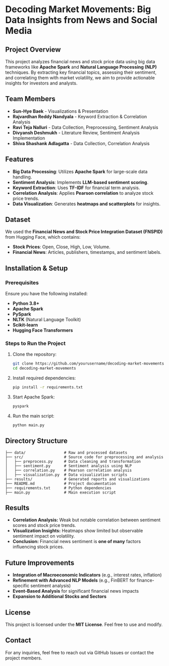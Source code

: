 # Decoding Market Movements: Big Data Insights from News and Social Media

## Project Overview
This project analyzes financial news and stock price data using big data frameworks like **Apache Spark** and **Natural Language Processing (NLP)** techniques. By extracting key financial topics, assessing their sentiment, and correlating them with market volatility, we aim to provide actionable insights for investors and analysts.

## Team Members
- **Sun-Hye Baek** - Visualizations & Presentation
- **Rajvardhan Reddy Nandyala** - Keyword Extraction & Correlation Analysis
- **Ravi Teja Nalluri** - Data Collection, Preprocessing, Sentiment Analysis
- **Divyansh Deshmukh** - Literature Review, Sentiment Analysis Implementation
- **Shiva Shashank Adlagatta** - Data Collection, Correlation Analysis

## Features
- **Big Data Processing**: Utilizes **Apache Spark** for large-scale data handling.
- **Sentiment Analysis**: Implements **LLM-based sentiment scoring**.
- **Keyword Extraction**: Uses **TF-IDF** for financial term analysis.
- **Correlation Analysis**: Applies **Pearson correlation** to analyze stock price trends.
- **Data Visualization**: Generates **heatmaps and scatterplots** for insights.

## Dataset
We used the **Financial News and Stock Price Integration Dataset (FNSPID)** from Hugging Face, which contains:
- **Stock Prices**: Open, Close, High, Low, Volume.
- **Financial News**: Articles, publishers, timestamps, and sentiment labels.

## Installation & Setup
### Prerequisites
Ensure you have the following installed:
- **Python 3.8+**
- **Apache Spark**
- **PySpark**
- **NLTK** (Natural Language Toolkit)
- **Scikit-learn**
- **Hugging Face Transformers**

### Steps to Run the Project
1. Clone the repository:
   ```bash
   git clone https://github.com/yourusername/decoding-market-movements.git
   cd decoding-market-movements
   ```
2. Install required dependencies:
   ```bash
   pip install -r requirements.txt
   ```
3. Start Apache Spark:
   ```bash
   pyspark
   ```
4. Run the main script:
   ```bash
   python main.py
   ```

## Directory Structure
```
├── data/                 # Raw and processed datasets
├── src/                  # Source code for preprocessing and analysis
│   ├── preprocess.py     # Data cleaning and transformation
│   ├── sentiment.py      # Sentiment analysis using NLP
│   ├── correlation.py    # Pearson correlation analysis
│   ├── visualization.py  # Data visualization scripts
├── results/              # Generated reports and visualizations
├── README.md             # Project documentation
├── requirements.txt      # Python dependencies
├── main.py               # Main execution script
```

## Results
- **Correlation Analysis:** Weak but notable correlation between sentiment scores and stock price trends.
- **Visualization Insights:** Heatmaps show limited but observable sentiment impact on volatility.
- **Conclusion:** Financial news sentiment is **one of many** factors influencing stock prices.

## Future Improvements
- **Integration of Macroeconomic Indicators** (e.g., interest rates, inflation)
- **Refinement with Advanced NLP Models** (e.g., FinBERT for finance-specific sentiment analysis)
- **Event-Based Analysis** for significant financial news impacts
- **Expansion to Additional Stocks and Sectors**

## License
This project is licensed under the **MIT License**. Feel free to use and modify.

## Contact
For any inquiries, feel free to reach out via GitHub Issues or contact the project members.

